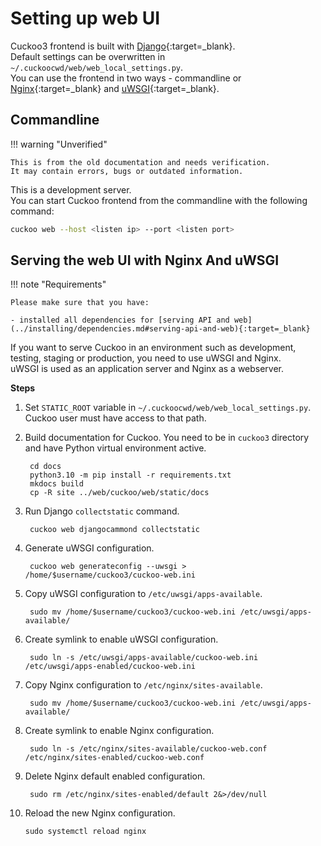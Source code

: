 # Setting up web UI

Cuckoo3 frontend is built with [Django](https://www.djangoproject.com/){:target=_blank}.   
Default settings can be overwritten in `~/.cuckoocwd/web/web_local_settings.py`.  
You can use the frontend in two ways - commandline or [Nginx](https://nginx.org/en/){:target=_blank} and [uWSGI](https://uwsgi-docs.readthedocs.io/en/latest/){:target=_blank}.

## Commandline 

!!! warning "Unverified"

    This is from the old documentation and needs verification.  
    It may contain errors, bugs or outdated information.

This is a development server.  
You can start Cuckoo frontend from the commandline with the following command:

```bash
cuckoo web --host <listen ip> --port <listen port>
```

## Serving the web UI with Nginx And uWSGI 

!!! note "Requirements"

    Please make sure that you have:

    - installed all dependencies for [serving API and web](../installing/dependencies.md#serving-api-and-web){:target=_blank}  

If you want to serve Cuckoo in an environment such as development, testing, staging or production, you need to use uWSGI and Nginx.  
uWSGI is used as an application server and Nginx as a webserver.

**Steps**

1. Set `STATIC_ROOT` variable in `~/.cuckoocwd/web/web_local_settings.py`. Cuckoo user must have access to that path.

2. Build documentation for Cuckoo. You need to be in `cuckoo3` directory and have Python virtual environment active.

        cd docs
        python3.10 -m pip install -r requirements.txt
        mkdocs build
        cp -R site ../web/cuckoo/web/static/docs

3. Run Django `collectstatic` command. 

        cuckoo web djangocammond collectstatic

4. Generate uWSGI configuration.

        cuckoo web generateconfig --uwsgi > /home/$username/cuckoo3/cuckoo-web.ini

5. Copy uWSGI  configuration to `/etc/uwsgi/apps-available`.

        sudo mv /home/$username/cuckoo3/cuckoo-web.ini /etc/uwsgi/apps-available/

6. Create symlink to enable uWSGI configuration.

        sudo ln -s /etc/uwsgi/apps-available/cuckoo-web.ini /etc/uwsgi/apps-enabled/cuckoo-web.ini

7. Copy Nginx configuration to `/etc/nginx/sites-available`.

        sudo mv /home/$username/cuckoo3/cuckoo-web.ini /etc/uwsgi/apps-available/

8. Create symlink to enable Nginx configuration.

        sudo ln -s /etc/nginx/sites-available/cuckoo-web.conf /etc/nginx/sites-enabled/cuckoo-web.conf

9. Delete Nginx default enabled configuration.

        sudo rm /etc/nginx/sites-enabled/default 2&>/dev/null

10. Reload the new Nginx configuration.

        sudo systemctl reload nginx

